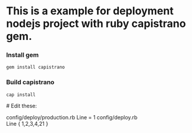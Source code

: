 # This is a example for deployment nodejs project with ruby capistrano gem.

### Install gem
```
gem install capistrano
```

### Build capistrano
```
cap install
```

# Edit these:

>>>
 config/deploy/production.rb Line = 1
 config/deploy.rb  
 Line {
  1,2,3,4,21
}
>>>
